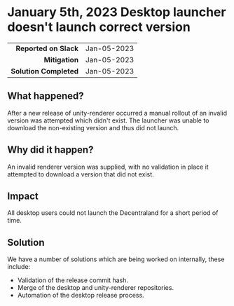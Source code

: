 # January 5th, 2023 Desktop launcher doesn't launch correct version 

|                               |             |
|------------------------------:|:------------|
|**Reported on Slack**          | Jan-05-2023 |
|                **Mitigation** | Jan-05-2023 |
|        **Solution Completed** | Jan-05-2023 |

## What happened?

After a new release of unity-renderer occurred a manual rollout of an invalid version was attempted which didn't exist. The launcher was unable to download
the non-existing version and thus did not launch.

## Why did it happen?

An invalid renderer version was supplied, with no validation in place it attempted to download a version that did not exist. 

## Impact

All desktop users could not launch the Decentraland for a short period of time.

## Solution 

We have a number of solutions which are being worked on internally, these include:

- Validation of the release commit hash.
- Merge of the desktop and unity-renderer repositories.
- Automation of the desktop release process.
